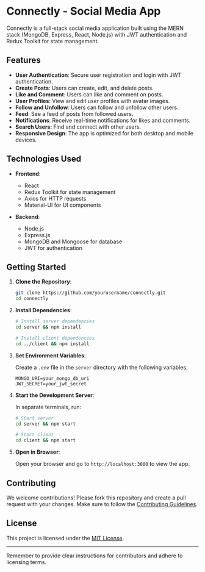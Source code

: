 
# Connectly - Social Media App

Connectly is a full-stack social media application built using the MERN stack (MongoDB, Express, React, Node.js) with JWT authentication and Redux Toolkit for state management.

## Features

- **User Authentication**: Secure user registration and login with JWT authentication.
- **Create Posts**: Users can create, edit, and delete posts.
- **Like and Comment**: Users can like and comment on posts.
- **User Profiles**: View and edit user profiles with avatar images.
- **Follow and Unfollow**: Users can follow and unfollow other users.
- **Feed**: See a feed of posts from followed users.
- **Notifications**: Receive real-time notifications for likes and comments.
- **Search Users**: Find and connect with other users.
- **Responsive Design**: The app is optimized for both desktop and mobile devices.

## Technologies Used

- **Frontend**:
  - React
  - Redux Toolkit for state management
  - Axios for HTTP requests
  - Material-UI for UI components

- **Backend**:
  - Node.js
  - Express.js
  - MongoDB and Mongoose for database
  - JWT for authentication
  

## Getting Started

1. **Clone the Repository**:

   ```bash
   git clone https://github.com/yourusername/connectly.git
   cd connectly
   ```

2. **Install Dependencies**:

   ```bash
   # Install server dependencies
   cd server && npm install

   # Install client dependencies
   cd ../client && npm install
   ```

3. **Set Environment Variables**:

   Create a `.env` file in the `server` directory with the following variables:

   ```
   MONGO_URI=your_mongo_db_uri
   JWT_SECRET=your_jwt_secret
   ```

4. **Start the Development Server**:

   In separate terminals, run:

   ```bash
   # Start server
   cd server && npm start

   # Start client
   cd client && npm start
   ```

5. **Open in Browser**:

   Open your browser and go to `http://localhost:3000` to view the app.

## Contributing

We welcome contributions! Please fork this repository and create a pull request with your changes. Make sure to follow the [Contributing Guidelines](CONTRIBUTING.md).

## License

This project is licensed under the [MIT License](LICENSE).

---


Remember to provide clear instructions for contributors and adhere to licensing terms.
